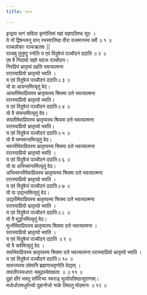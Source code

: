 ```yaml
---
title: १००

---
```

इन्द्राय भागं सविता कृणोत्विमं यज्ञं यज्ञपतिश्च सूरः ।  
ये नो द्विषन्त्यनु तान् रभस्वारिष्ठा वीरा यजमानस्य सर्वे ॥ १ ॥  
पञ्चलोकाः पञ्चऋतवः ||  
पञ्चषु तुतुष्टु घ्नोति य एवं विदुषेजं पञ्चौदनं ददाति ॥ २ ॥  
एष वै निदाघो यज्ञो यदजः पञ्चौदनः।  
निरप्रियं भ्रातृव्यं दहति भवत्यात्मना  
परास्याप्रियो भ्रातृव्यो भवति ।  
य एवं विदुषेजं पञ्चौदनं ददाति॥ ३ ॥  
यो वा आयन्तमित्यृतुं वेद।  
आयतीमेवाप्रियस्य भ्रातृव्यस्य श्रियमा दत्ते भवत्यात्मना  
परास्याप्रियो भ्रातृव्यो भवति।  
य एवं विदुषेजं पञ्चौदनं ददाति॥ ४ ॥  
यो वै संयन्तमित्यृतुं वेद।  
संयतीमेवाप्रियस्य भ्रातृव्यस्य श्रियमा दत्ते भवत्यात्मना  
परास्याप्रियो भ्रातृव्यो भवति।  
य एवं विदुषेजं पञ्चौदनं ददाति॥ ५ ॥  
यो वै सम्भवन्तमित्यृतुं वेद।  
भवन्तीमेवाप्रियस्य भ्रातृव्यस्य श्रियमा दत्ते भवत्यात्मना  
परास्याप्रियो भ्रातृव्यो भवति ।  
य एवं विदुषेजं पञ्चौदनं ददाति॥ ६ ॥  
यो वा अभिभवन्तमित्यृतुं वेद।  
अभिभवन्तीमेवाप्रियस्य भ्रातृव्यस्य श्रियमा दत्ते भवत्यात्मना  
परास्याप्रियो भ्रातृव्यो भवति ।  
य एवं विदुषेजं पञ्चौदनं ददाति॥ ७ ॥  
यो वा उद्यन्तमित्यृतुं वेद।  
उद्यतीमेवाप्रियस्य भ्रातृव्यस्य श्रियमा दत्ते भवत्यात्मना  
परास्याप्रियो भ्रातृव्यो भवति ।  
य एवं विदुषेजं पञ्चौदनं ददाति॥ ८ ॥  
यो वै मूर्द्धानमित्यृतुं वेद।  
मूर्ध्नीमेवाप्रियस्य भ्रातृव्यस्य श्रियमा दत्ते भवत्यात्मना ।  
परास्याप्रियो भ्रातृव्यो भवति ।  
य एवं विदुषेजं पञ्चौदनं ददाति ॥ ९ ॥  
यो वै सर्वमित्यृतुं वेद ।  
सर्वामेवाप्रियस्य भ्रातृव्यस्य श्रियमा दत्ते भवत्यात्मना परास्याप्रियो भ्रातृव्यो भवति ।  
य एवं विदुषेजं पञ्चौदनं ददाति॥ १० ॥  
यावन्त्यस्य लोमानि ब्रह्मणास्तृणोति वेद्याम् ।  
तावतीरस्यधाराः समुद्रस्येवाक्षताः ॥ ॥ ११ ॥  
दुहां क्षीरं भवतु सर्पिरेभ्यः स्वराड् भूत्वोपतिष्ठत्सुराणाम्।  
मधोर्धारामधुघेभ्यो दुहानोजो नाके तिष्ठतु मोदमानः ॥ १२ ॥  